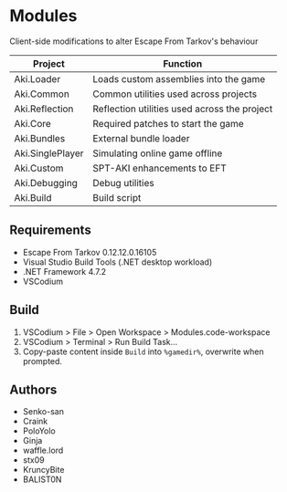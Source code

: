 # Modules

Client-side modifications to alter Escape From Tarkov's behaviour

**Project**        | **Function**
------------------ | --------------------------------------------
Aki.Loader         | Loads custom assemblies into the game
Aki.Common         | Common utilities used across projects
Aki.Reflection     | Reflection utilities used across the project
Aki.Core           | Required patches to start the game
Aki.Bundles        | External bundle loader
Aki.SinglePlayer   | Simulating online game offline
Aki.Custom         | SPT-AKI enhancements to EFT
Aki.Debugging      | Debug utilities
Aki.Build          | Build script

## Requirements

- Escape From Tarkov 0.12.12.0.16105
- Visual Studio Build Tools (.NET desktop workload)
- .NET Framework 4.7.2
- VSCodium

## Build

1. VSCodium > File > Open Workspace > Modules.code-workspace
2. VSCodium > Terminal > Run Build Task...
3. Copy-paste content inside `Build` into `%gamedir%`, overwrite when prompted.

## Authors

- Senko-san
- Craink
- PoloYolo
- Ginja
- waffle.lord
- stx09
- KruncyBite
- BALIST0N
